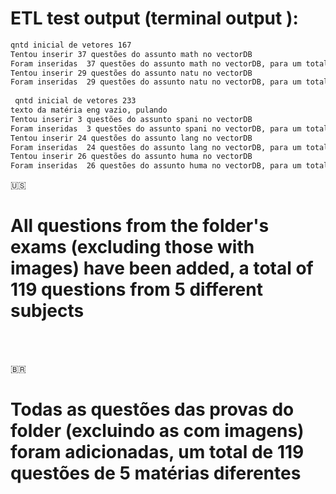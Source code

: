 
# ETL test output (terminal output ):

 
```bash
qntd inicial de vetores 167
Tentou inserir 37 questões do assunto math no vectorDB
Foram inseridas  37 questões do assunto math no vectorDB, para um total de 204 questões
Tentou inserir 29 questões do assunto natu no vectorDB
Foram inseridas  29 questões do assunto natu no vectorDB, para um total de 233 questões
 
 qntd inicial de vetores 233
texto da matéria eng vazio, pulando
Tentou inserir 3 questões do assunto spani no vectorDB
Foram inseridas  3 questões do assunto spani no vectorDB, para um total de 236 questões
Tentou inserir 24 questões do assunto lang no vectorDB
Foram inseridas  24 questões do assunto lang no vectorDB, para um total de 260 questões
Tentou inserir 26 questões do assunto huma no vectorDB
Foram inseridas  26 questões do assunto huma no vectorDB, para um total de 286 questões
```
:us:

# All questions from the folder's exams (excluding those with images) have been added, a total of 119 questions from 5 different subjects

<br>
<br>

:brazil:
# Todas as questões das provas do folder (excluindo as com imagens) foram adicionadas, um total de 119 questões de 5 matérias diferentes 
